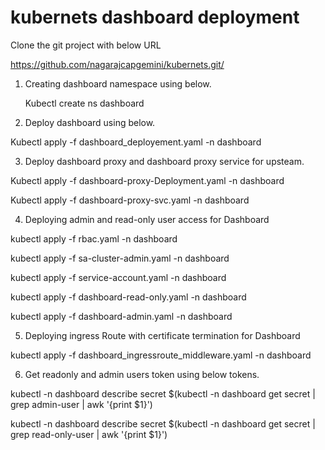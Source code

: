 # kubernets dashboard deployment
Clone the git project with below URL

https://github.com/nagarajcapgemini/kubernets.git/


1. Creating dashboard namespace using below.

   Kubectl create ns dashboard

2. Deploy dashboard using below.

  Kubectl apply -f dashboard_deployement.yaml -n dashboard

3. Deploy dashboard proxy and dashboard proxy service for upsteam.

  Kubectl apply -f dashboard-proxy-Deployment.yaml -n dashboard

  Kubectl apply -f dashboard-proxy-svc.yaml -n dashboard

4. Deploying admin and read-only user access for Dashboard

  kubectl apply -f rbac.yaml -n dashboard

  kubectl apply -f sa-cluster-admin.yaml -n dashboard

  kubectl apply -f service-account.yaml -n dashboard

  kubectl apply -f dashboard-read-only.yaml -n dashboard

  kubectl apply -f dashboard-admin.yaml -n dashboard

5. Deploying ingress Route with certificate termination for Dashboard

  kubectl apply -f dashboard_ingressroute_middleware.yaml -n dashboard

6. Get readonly and admin users token using below tokens.

  kubectl -n dashboard describe secret $(kubectl -n dashboard get secret | grep admin-user | awk '{print $1}')

  kubectl -n dashboard describe secret $(kubectl -n dashboard get secret | grep read-only-user | awk '{print $1}')
